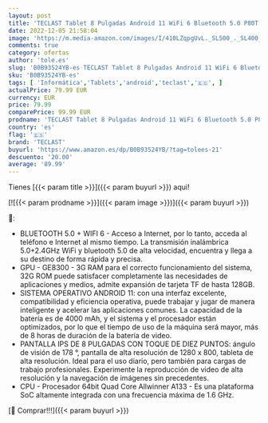 ```yaml
---
layout: post
title: 'TECLAST Tablet 8 Pulgadas Android 11 WiFi 6 Bluetooth 5.0 P80T 3GB RAM 32GB ROM  TF 512GB  HD 1280 * 800 Quad Core 1.5GHz Cámara Doble  Azul'
date: 2022-12-05 21:58:04
image: 'https://m.media-amazon.com/images/I/410LZqpgUvL._SL500_._SL400_.jpg'
comments: true
category: ofertas
author: 'tole.es'
slug: 'B0B93524YB-es TECLAST Tablet 8 Pulgadas Android 11 WiFi 6 Bluetooth 5.0...'
sku: 'B0B93524YB-es'
tags: [ 'Informática','Tablets','android','teclast','🇪🇸', ]
actualPrice: 79.99 EUR
currency: EUR
price: 79.99
comparePrice: 99.99 EUR
prodname: 'TECLAST Tablet 8 Pulgadas Android 11 WiFi 6 Bluetooth 5.0 P80T 3GB RAM 32GB ROM  TF 512GB  HD 1280 * 800 Quad Core 1.5GHz Cámara Doble  Azul'
country: 'es'
flag: '🇪🇸'
brand: 'TECLAST'
buyurl: 'https://www.amazon.es/dp/B0B93524YB/?tag=tolees-21'
descuento: '20.00'
average: '89.99'
---
```


Tienes [{{< param title >}}]({{< param buyurl >}}) aqui!

[![{{< param prodname >}}]({{< param image >}})]({{< param buyurl >}})

🔎:

- BLUETOOTH 5.0 + WIFI 6 - Acceso a Internet, por lo tanto, acceda al teléfono e Internet al mismo tiempo. La transmisión inalámbrica 5.0+2.4GHz WiFi y bluetooth 5.0 de alta velocidad, encuentra y llega a su destino de forma rápida y precisa.
- GPU - GE8300 - 3G RAM para el correcto funcionamiento del sistema, 32G ROM puede satisfacer completamente las necesidades de aplicaciones y medios, admite expansión de tarjeta TF de hasta 128GB.
- SISTEMA OPERATIVO ANDROID 11: con una interfaz excelente, compatibilidad y eficiencia operativa, puede trabajar y jugar de manera inteligente y acelerar las aplicaciones comunes. La capacidad de la batería es de 4000 mAh, y el sistema y el procesador están optimizados, por lo que el tiempo de uso de la máquina será mayor, más de 8 horas de duración de la batería de video.
- PANTALLA IPS DE 8 PULGADAS CON TOQUE DE DIEZ PUNTOS: ángulo de visión de 178 °, pantalla de alta resolución de 1280 x 800, tableta de alta resolución. Ideal para el uso diario, pero también para cargas de trabajo profesionales. Experimente la reproducción de video de alta resolución y la navegación de imágenes sin precedentes.
- CPU - Procesador 64bit Quad Core Allwinner A133 - Es una plataforma SoC altamente integrada con una frecuencia máxima de 1.6 GHz.

[🛒 Comprar!!!]({{< param buyurl >}})

